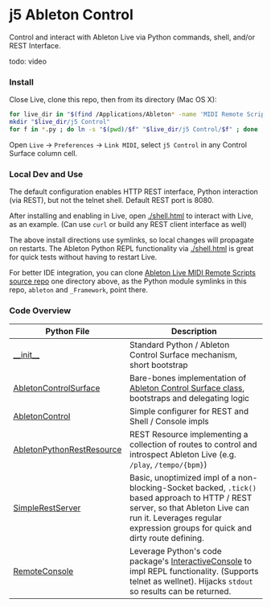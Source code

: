 # j5 Ableton Control

Control and interact with Ableton Live via Python commands, shell, and/or REST Interface.

todo: video

### Install

Close Live, clone this repo, then from its directory (Mac OS X):
```bash
for live_dir in "$(find /Applications/Ableton* -name 'MIDI Remote Scripts')"; do
mkdir "$live_dir/j5 Control"
for f in *.py ; do ln -s "$(pwd)/$f" "$live_dir/j5 Control/$f" ; done ; done
```
Open `Live` -> `Preferences` -> `Link MIDI`, select `j5 Control` in any Control Surface column cell.

### Local Dev and Use

The default configuration enables HTTP REST interface, Python interaction (via REST),
but not the telnet shell. Default REST port is 8080.

After installing and enabling in Live,
open [./shell.html](./shell.html) to interact with Live, as an example.
(Can use `curl` or build any REST client interface as well)

The above install directions use symlinks, so local changes will propagate on restarts.
The Ableton Python REPL functionality via [./shell.html](./shell.html) is great for quick tests
without having to restart Live.

For better IDE integration, you can clone
[Ableton Live MIDI Remote Scripts source repo](https://github.com/gluon/AbletonLive11_MIDIRemoteScripts)
one directory above, as the Python module symlinks in this repo, `ableton` and `_Framework`, point there.

### Code Overview

| Python File                                                 | Description
|-------------------------------------------------------------|------------
| [\_\_init\_\_](./__init__.py)                               | Standard Python / Ableton Control Surface mechanism, short bootstrap
| [AbletonControlSurface](AbletonControlSurface.py)           | Bare-bones implementation of [Ableton Control Surface class](https://github.com/gluon/AbletonLive11_MIDIRemoteScripts/blob/main/_Framework/ControlSurface.py), bootstraps and delegating logic
| [AbletonControl](./AbletonControl.py)                       | Simple configurer for REST and Shell / Console impls
| [AbletonPythonRestResource](./AbletonPythonRestResource.py) | REST Resource implementing a collection of routes to control and introspect Ableton Live (e.g. `/play`, `/tempo/{bpm}`)
| [SimpleRestServer](./SimpleRestServer.py)                   | Basic, unoptimized impl of a non-blocking-Socket backed, `.tick()` based approach to HTTP / REST server, so that Ableton Live can run it. Leverages regular expression groups for quick and dirty route defining.
| [RemoteConsole](./RemoteConsole.py)                         | Leverage Python's code package's [InteractiveConsole](https://docs.python.org/3/library/code.html) to impl REPL functionality. (Supports telnet as wellnet). Hijacks `stdout` so results can be returned. 